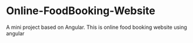 # Online-FoodBooking-Website
A mini project based on Angular. This is online food booking website using angular
